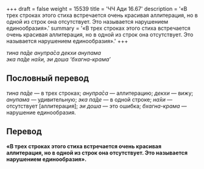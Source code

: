 +++
draft = false
weight = 15539
title = 'ЧЧ Ади 16.67'
description = '«В трех строках этого стиха встречается очень красивая аллитерация, но в одной из строк она отсутствует. Это называется нарушением единообразия».'
summary = '«В трех строках этого стиха встречается очень красивая аллитерация, но в одной из строк она отсутствует. Это называется нарушением единообразия».'
+++

_тина па̄де анупра̄са декхи анупама  
эка па̄де на̄хи, эи доша ‘бхагна-крама’_

## Пословный перевод

_тина_ _па̄де_ — в трех строках; _анупра̄са_ — аллитерацию; _декхи_ — вижу; _анупама_ — удивительную; _эка_ _па̄де_ — в одной строке; _на̄хи_ — отсутствует \[аллитерация\]; _эи_ _доша_ — это ошибка; _бхагна_\-_крама_ — нарушение единообразия.

## Перевод

**«В трех строках этого стиха встречается очень красивая аллитерация, но в одной из строк она отсутствует. Это называется нарушением единообразия».**

